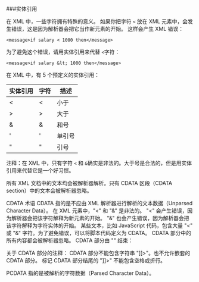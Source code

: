 ###实体引用

在 XML 中，一些字符拥有特殊的意义。
如果你把字符 `<` 放在 XML 元素中，会发生错误，这是因为解析器会把它当作新元素的开始。
这样会产生 XML 错误：

`<message>if salary < 1000 then</message>`

为了避免这个错误，请用实体引用来代替 `<`字符：

`<message>if salary &lt; 1000 then</message> `

在 XML 中，有 5 个预定义的实体引用：

|实体引用|字符|描述
|-|-|-
&lt;         |<	|小于
&gt;         |>	|大于
&amp;	|&	|和号
&apos;	|'	|单引号
&quot;	|"	|引号

注释：在 XML 中，只有字符 `<` 和 `&`确实是非法的。大于号是合法的，但是用实体引用来代替它是一个好习惯。

所有 XML 文档中的文本均会被解析器解析。只有 CDATA 区段（CDATA section）中的文本会被解析器忽略。

CDATA
术语 CDATA 指的是不应由 XML 解析器进行解析的文本数据（Unparsed Character Data）。
在 XML 元素中，"<" 和 "&" 是非法的。
"<" 会产生错误，因为解析器会把该字符解释为新元素的开始。
"&" 也会产生错误，因为解析器会把该字符解释为字符实体的开始。
某些文本，比如 JavaScript 代码，包含大量 "<" 或 "&" 字符。为了避免错误，可以将脚本代码定义为 CDATA。
CDATA 部分中的所有内容都会被解析器忽略。
CDATA 部分由 "<![CDATA[" 开始，由 "]]>" 结束：

关于 CDATA 部分的注释：
CDATA 部分不能包含字符串 "]]>"。也不允许嵌套的 CDATA 部分。
标记 CDATA 部分结尾的 "]]>" 不能包含空格或折行。

PCDATA 指的是被解析的字符数据（Parsed Character Data）。
